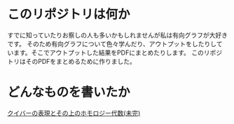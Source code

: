 # このリポジトリは何か
すでに知っていたりお察しの人も多いかもしれませんが私は有向グラフが大好きです。
そのため有向グラフについて色々学んだり、アウトプットをしたりしています。そこでアウトプットした結果をPDFにまとめたりします。
このリポジトリはそのPDFをまとめるために作りました。

# どんなものを書いたか
[クイバーの表現とその上のホモロジー代数(未完)](./quiver_hom.pdf_)
